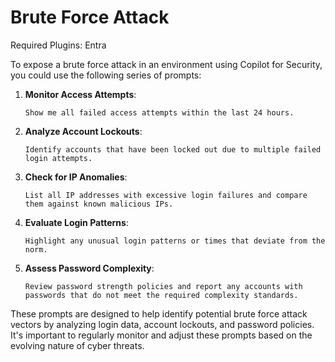 # Brute Force Attack

Required Plugins: Entra

To expose a brute force attack in an environment using Copilot for Security, you could use the following series of prompts:

1. **Monitor Access Attempts**:
   ```
   Show me all failed access attempts within the last 24 hours.
   ```

2. **Analyze Account Lockouts**:
   ```
   Identify accounts that have been locked out due to multiple failed login attempts.
   ```

3. **Check for IP Anomalies**:
   ```
   List all IP addresses with excessive login failures and compare them against known malicious IPs.
   ```

4. **Evaluate Login Patterns**:
   ```
   Highlight any unusual login patterns or times that deviate from the norm.
   ```

5. **Assess Password Complexity**:
   ```
   Review password strength policies and report any accounts with passwords that do not meet the required complexity standards.
   ```

These prompts are designed to help identify potential brute force attack vectors by analyzing login data, account lockouts, and password policies. It's important to regularly monitor and adjust these prompts based on the evolving nature of cyber threats.

